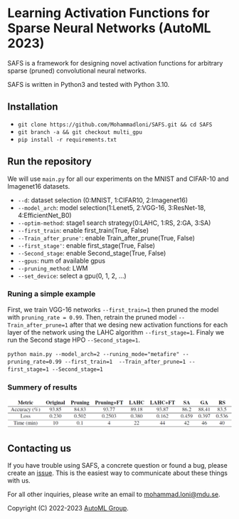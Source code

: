 # Learning Activation Functions for Sparse Neural Networks (AutoML 2023)

SAFS is a framework for designing novel activation functions for arbitrary sparse (pruned) convolutional neural networks.

SAFS  is written in Python3 and tested with Python 3.10. 


## Installation

- `git clone https://github.com/Mohammadloni/SAFS.git && cd SAFS`
- `git branch -a && git checkout multi_gpu`
- `pip install -r requirements.txt`


## Run the repository


We will use `main.py` for all our experiments on the MNIST and CIFAR-10 and Imagenet16 datasets.


- `--d`: dataset selection (0:MNIST, 1:CIFAR10, 2:Imagenet16)
- `--model_arch`: model selection(1:Lenet5, 2:VGG-16, 3:ResNet-18, 4:EfficientNet_B0)
- `--optim-method`: stage1 search strategy(0:LAHC, 1:RS, 2:GA, 3:SA)
- `--first_train`: enable first_train(True, False)
- `--Train_after_prune'`: enable Train_after_prune(True, False)
- `--first_stage'`: enable first_stage(True, False)
- `--Second_stage`: enable Second_stage(True, False)
- `--gpus`: num of available gpus
- `--pruning_method`: LWM
- `--set_device`: select a gpu(0, 1, 2, ...)


### Runing a simple example

First, we train VGG-16 networks `--first_train=1` then pruned the model  with `pruning_rate = 0.99`. Then, retrain the pruned model `--Train_after_prune=1` after that we desing new activation functions for each layer of the network using the LAHC algorithm `--first_stage=1`. Finaly we run the Second stage HPO `--Second_stage=1`.  

`python main.py --model_arch=2 --runing_mode="metafire" --pruning_rate=0.99 --first_train=1  --Train_after_prune=1 --first_stage=1 --Second_stage=1`



### Summery of results
![alt text](./docs/images/results_table.png?raw=true)


## Contacting us

If you have trouble using SAFS, a concrete question or found a bug, please create an [issue](https://github.com/Mohammadloni/SAFS/issues). This is the easiest way to communicate about these things with us. 

For all other inquiries, please write an email to mohammad.loni@mdu.se.

Copyright (C) 2022-2023  [AutoML Group](http://www.automl.org).
